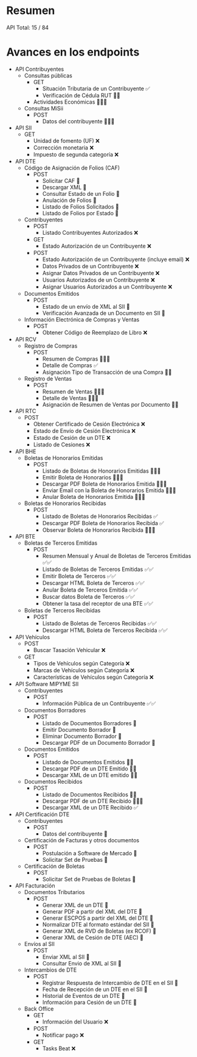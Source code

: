 # Resumen
API Total: 15 / 84

# Avances en los endpoints

- API Contribuyentes
	- Consultas públicas
		- GET
			- Situación Tributaria de un Contribuyente ✅
			- Verificación de Cédula RUT 🚧🚧
		- Actividades Económicas 🚧🚧🚀
	- Consultas MiSii
		- POST
			- Datos del contribuyente 🚧🚧🚀
- API SII
	- GET
		- Unidad de fomento (UF) ❌
		- Corrección monetaria ❌
		- Impuesto de segunda categoría ❌
- API DTE
	- Código de Asignación de Folios (CAF)
		- POST
			- Solicitar CAF 🚧
			- Descargar XML 🚧
			- Consultar Estado de un Folio 🚧
			- Anulación de Folios 🚧
			- Listado de Folios Solicitados 🚧
			- Listado de Folios por Estado 🚧
	- Contribuyentes
		- POST
			- Listado Contribuyentes Autorizados ❌
		- GET
			- Estado Autorización de un Contribuyente ❌
		- POST
			- Estado Autorización de un Contribuyente (incluye email) ❌
			- Datos Privados de un Contribuyente ❌
			- Asignar Datos Privados de un Contribuyente ❌
			- Usuarios Autorizados de un Contribuyente ❌
			- Asignar Usuarios Autorizados a un Contribuyente ❌
	- Documentos Emitidos
		- POST
			- Estado de un envío de XML al SII 🚧
			- Verificación Avanzada de un Documento en SII 🚧
	- Información Electrónica de Compras y Ventas
		- POST
			- Obtener Código de Reemplazo de Libro ❌
- API RCV
	- Registro de Compras
		- POST
			- Resumen de Compras 🚧🚧🚀
			- Detalle de Compras ✅
			- Asignación Tipo de Transacción de una Compra 🚧🚧
	- Registro de Ventas
		- POST
			- Resumen de Ventas 🚧🚧🚀
			- Detalle de Ventas 🚧🚧🚀
			- Asignación de Resumen de Ventas por Documento 🚧🚧
- API RTC
	- POST
		- Obtener Certificado de Cesión Electrónica ❌
		- Estado de Envío de Cesión Electrónica ❌
		- Estado de Cesión de un DTE ❌
		- Listado de Cesiones ❌
- API BHE
	- Boletas de Honorarios Emitidas
		- POST
			- Listado de Boletas de Honorarios Emitidas 🚧🚧🚀
			- Emitir Boleta de Honorarios 🚧🚧🚀
			- Descargar PDF Boleta de Honorarios Emitida 🚧🚧🚀
			- Enviar Email con la Boleta de Honorarios Emitida 🚧🚧🚀
			- Anular Boleta de Honorarios Emitida 🚧🚧🚀
	- Boletas de Honorarios Recibidas
		- POST
			- Listado de Boletas de Honorarios Recibidas ✅
			- Descargar PDF Boleta de Honorarios Recibida ✅
			- Observar Boleta de Honorarios Recibida 🚧🚧🚀
- API BTE
	- Boletas de Terceros Emitidas
		- POST
			- Resumen Mensual y Anual de Boletas de Terceros Emitidas ✅✅
			- Listado de Boletas de Terceros Emitidas ✅✅
			- Emitir Boleta de Terceros ✅✅
			- Descargar HTML Boleta de Terceros ✅✅
			- Anular Boleta de Terceros Emitida ✅✅
			- Buscar datos Boleta de Terceros ✅✅
			- Obtener la tasa del receptor de una BTE ✅✅
	- Boletas de Terceros Recibidas
		- POST
			- Listado de Boletas de Terceros Recibidas ✅✅
			- Descargar HTML Boleta de Terceros Recibida ✅✅
- API Vehículos
	- POST
		- Buscar Tasación Vehicular ❌
	- GET
		- Tipos de Vehículos según Categoría ❌
		- Marcas de Vehículos según Categoría ❌
		- Características de Vehículos según Categoría ❌
- API Software MIPYME SII
	- Contribuyentes
		- POST
			- Información Pública de un Contribuyente ✅✅
	- Documentos Borradores
		- POST
			- Listado de Documentos Borradores 🚧
			- Emitir Documento Borrador 🚧
			- Eliminar Documento Borrador 🚧
			- Descargar PDF de un Documento Borrador 🚧
	- Documentos Emitidos
		- POST
			- Listado de Documentos Emitidos 🚧🚀
			- Descargar PDF de un DTE Emitido 🚧🚀
			- Descargar XML de un DTE emitido 🚧🚀
	- Documentos Recibidos
		- POST
			- Listado de Documentos Recibidos 🚧🚀
			- Descargar PDF de un DTE Recibido 🚧🚧🚀
			- Descargar XML de un DTE Recibido ✅
- API Certificación DTE
	- Contribuyentes
		- POST
			- Datos del contribuyente 🚧
	- Certificación de Facturas y otros documentos
		- POST
			- Postulación a Software de Mercado 🚧
			- Solicitar Set de Pruebas 🚧
	- Certificación de Boletas
		- POST
			- Solicitar Set de Pruebas de Boletas 🚧
- API Facturación
	- Documentos Tributarios
		- POST
			- Generar XML de un DTE 🚧
			- Generar PDF a partir del XML del DTE 🚧
			- Generar ESCPOS a partir del XML del DTE 🚧
			- Normalizar DTE al formato estándar del SII 🚧
			- Generar XML de RVD de Boletas (ex RCOF) 🚧
			- Generar XML de Cesión de DTE (AEC) 🚧
	- Envíos al SII
		- POST
			- Enviar XML al SII 🚧
			- Consultar Envio de XML al SII 🚧
	- Intercambios de DTE
		- POST
			- Registrar Respuesta de Intercambio de DTE en el SII 🚧
			- Fecha de Recepción de un DTE en el SII 🚧
			- Historial de Eventos de un DTE 🚧
			- Información para Cesión de un DTE 🚧
	- Back Office
		- GET
			- Información del Usuario ❌
		- POST
			- Notificar pago ❌
		- GET
			- Tasks Beat ❌
